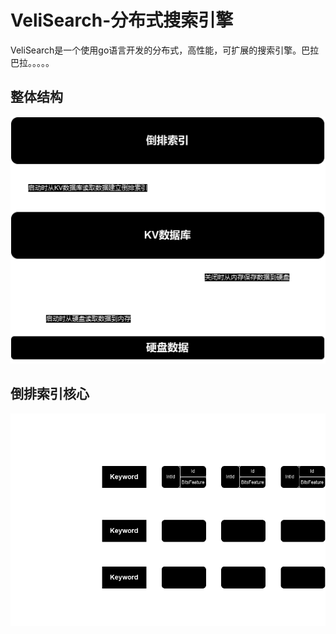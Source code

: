 # VeliSearch-分布式搜索引擎
VeliSearch是一个使用go语言开发的分布式，高性能，可扩展的搜索引擎。巴拉巴拉。。。。。
## 整体结构
![](./docs/kvdb.drawio.png)
## 倒排索引核心
![](./docs/index.drawio.png)